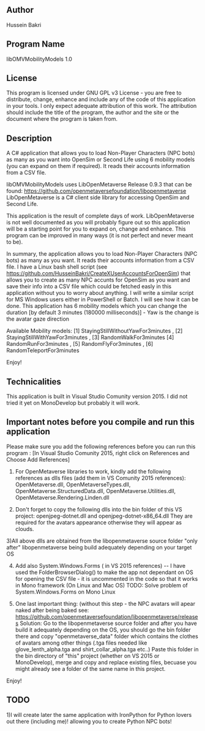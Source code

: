 Author
-----
Hussein Bakri

Program Name
-----------
libOMVMobilityModels 1.0

License
-------
This program is licensed under GNU GPL v3 License - you are free to distribute, change, enhance and include any of the code of this application in your tools.
I only expect adequate attribution of this work. The attribution should include the title of the program, the author and the site or the document where the program is taken from.

Description
-----------
A C# application that allows you to load  Non-Player Characters (NPC bots) as many as you want into OpenSim or Second Life using 6 mobility models (you can expand on them if required). It reads their accounts information from a CSV file. 

libOMVMobilityModels uses LibOpenMetaverse Release 0.9.3 that can be found: https://github.com/openmetaversefoundation/libopenmetaverse
LibOpenMetaverse is a C# client side library for accessing OpenSim and Second Life.

This application is the result of complete days of work. LibOpenMetaverse is not well documented as you will probably figure out so this application will be a starting point for you to expand on, change and enhance. This program can be improved in many ways (it is not perfect and never meant to be).

In summary, the application allows you to load  Non-Player Characters (NPC bots) as many as you want. It reads their accounts information from a CSV file. I have a Linux bash shell script (see https://github.com/HusseinBakri/CreateXUserAccountsForOpenSim) that allows you to create as many NPC accunts for OpenSim as you want and save their info into a CSV file which could be fetched easly in this application without you to worry about anything. 
I will write a similar script for MS Windows users either in PowerShell or Batch. I will see how it can be done.
This application has 6 mobility models  which you can change the duration [by default 3 minutes (180000 milliseconds)] - Yaw is the change is the avatar gaze direction

Available Mobility models: [1] StayingStillWithoutYawFor3minutes , [2] StayingStillWithYawFor3minutes , [3] RandomWalkFor3minutes
[4] RandomRunFor3minutes , [5] RandomFlyFor3minutes , [6] RandomTeleportFor3minutes

Enjoy!

Technicalities
-------------
This application is built in Visual Studio Comunity version 2015. I did not tried it yet on MonoDevelop but probably it will work. 

Important notes before you compile and run this application
----------------------------------------------------------
Please make sure you add the following references before you can run this program : [In Visual Studio Comunity 2015, right click on References and Choose Add References]

1) For OpenMetaverse libraries to work, kindly add the following references as dlls files (add them in VS Comunity 2015 references):
OpenMetaverse.dll, OpenMetaverseTypes.dll, OpenMetaverse.StructuredData.dll, OpenMetaverse.Utilities.dll, OpenMetaverse.Rendering.Linden.dll

2) Don't forget to copy the following dlls into the bin folder of this VS project: openjpeg-dotnet.dll and openjpeg-dotnet-x86_64.dll They are required for the avatars appearance otherwise they will appear as clouds.

3)All above dlls are obtained from the libopenmetaverse source folder "only after" libopenmetaverse being build adequately depending on your target OS

4) Add also System.Windows.Forms ( in VS 2015 references) -- I have used the FolderBrowserDialog() to make the app not dependant on OS for opening the CSV file - it is uncommented in the code so that it works in Mono framework (On Linux and Mac OS)
TODO: Solve problem of System.Windows.Forms on Mono Linux

5) One last important thing: (without this step - the NPC avatars will apear naked after being baked see: https://github.com/openmetaversefoundation/libopenmetaverse/releases
Solution:
Go to the libopenmetaverse source folder and after you have build it adequately depending on the OS, you should go the bin folder there and copy "openmetaverse_data" folder which contains the clothes of avatars among other things (.tga files needed like  glove_lenth_alpha.tga and shirt_collar_alpha.tga etc..)
Paste this folder in the bin directory of "this" project (whether on VS 2015 or MonoDevelop), merge and copy and replace existing files, becuase you might already see a folder of the same name in this project.

 Enjoy!
 
TODO
-----
1)I will create later the same application with IronPython for Python lovers out there (including me)! allowing you to create Python NPC bots!

